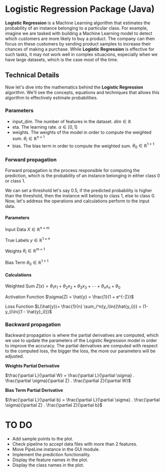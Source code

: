 # Logistic Regression Package (Java)

**Logistic Regression** is a Machine Learning algorithm that estimates the probability of an instance
belonging to a particular class. For example, imagine we are tasked with building a Machine
Learning model to detect which customers are more likely to buy a product. The company can then focus 
on these customers by sending product samples to increase their chances of making a purchase. 
While **Logistic Regression** is effective for such tasks, it may not work well
in complex situacions, especially when we have large datasets, which is the case most of the time. 


## Technical Details
Now let's dive into the mathematics behind the **Logistic Regression** algorithm. We'll see the concepts,
equations and techniques that allows this algorithm to effectively estimate probabilities.


### Parameters
 * input_dim. The number of features in the dataset. $dim \in \mathbb{R}$
 * eta. The learning rate. $\alpha \in [0,1]$
 * weights. The weights of the model in order to compute the weighted sum. $\theta_i \in \mathbb{R}^{n \times 1}$
 * bias. The bias term in order to compute the weighted sum. $\theta_0 \in \mathbb{R}^{1 \times 1}$

### Forward propagation
Forward propagation is the process responsible for computing the prediction, which is the probability of 
an instance belonging in either class 0 or class 1.

We can set a threshold let's say 0.5, if the predicted
probability is higher than the threshold, then the instance will belong to class 1, else to class 0. Now, 
let's address the operations and calculations perform to the input data.

#### Parameters

Input Data
$X \in \mathbb{R}^{n \times m}$

True Labels $y \in \mathbb{R}^{1 \times n}$

Weights $\theta_i \in \mathbb{R}^{m \times 1}$

Bias Term $\theta_0 \in \mathbb{R}^{1 \times 1}$

#### Calculations

Weighted Sum $Z(x) = \theta_1x_1 + \theta_2x_2 + \theta_3x_3 + \cdots + \theta_nx_n + \theta_0$

Activation Function $\sigma(Z) = \hat{y} = \frac{1}{1 + e^{-Z}}$

Loss Function $L(\hat{y})= \frac{1}{n} \sum_i^n{y_i\ln{(\hat{y_i})} + (1-y_i)\ln{(1 - \hat{y}_i)}}$

### Backward propagation
Backward propagation is where the partial derivatives are computed, which we use
to update the parameters of the Logistic Regression model in order to improve the 
accuracy. The partial derivatives are computed with respect to the computed loss, 
the bigger the loss, the more our parameters will be adjusted.

**Weights Partial Derivative**

$\frac{\partial L}{\partial W} = \frac{\partial L}{\partial \sigma} . \frac{\partial \sigma}{\partial Z} . \frac{\partial Z}{\partial W}$

**Bias Term Partial Derivative**

$\frac{\partial L}{\partial b} = \frac{\partial L}{\partial \sigma} . \frac{\partial \sigma}{\partial Z} . \frac{\partial Z}{\partial b}$


# TO DO
- Add sample points to the plot.
- Check pipeline to accept data files with more than 2 features.
- Move PipeLine instance in the GUI module.
- Implement the prediction functionality.
- Display the feature names in the plot.
- Display the class names in the plot.




